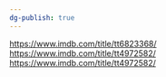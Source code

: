 ```yaml
---
dg-publish: true
---
```

https://www.imdb.com/title/tt6823368/
https://www.imdb.com/title/tt4972582/
https://www.imdb.com/title/tt4972582/

